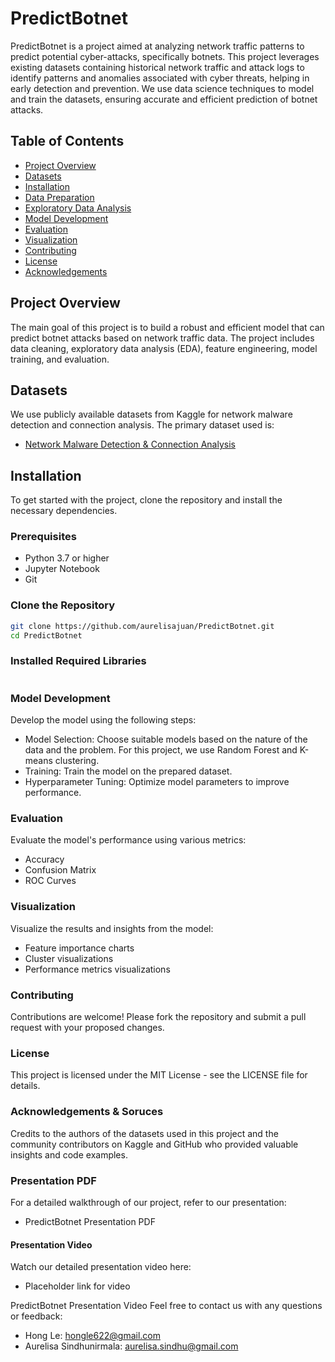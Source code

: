 # PredictBotnet
PredictBotnet is a project aimed at analyzing network traffic patterns to predict potential cyber-attacks, specifically botnets. This project leverages existing datasets containing historical network traffic and attack logs to identify patterns and anomalies associated with cyber threats, helping in early detection and prevention. We use data science techniques to model and train the datasets, ensuring accurate and efficient prediction of botnet attacks.



## Table of Contents

- [Project Overview](#project-overview)
- [Datasets](#datasets)
- [Installation](#installation)
- [Data Preparation](#data-preparation)
- [Exploratory Data Analysis](#exploratory-data-analysis)
- [Model Development](#model-development)
- [Evaluation](#evaluation)
- [Visualization](#visualization)
- [Contributing](#contributing)
- [License](#license)
- [Acknowledgements](#acknowledgements)

## Project Overview

The main goal of this project is to build a robust and efficient model that can predict botnet attacks based on network traffic data. The project includes data cleaning, exploratory data analysis (EDA), feature engineering, model training, and evaluation.

## Datasets

We use publicly available datasets from Kaggle for network malware detection and connection analysis. The primary dataset used is:

- [Network Malware Detection & Connection Analysis](https://www.kaggle.com/datasets/agungpambudi/network-malware-detection-connection-analysis/versions/1?select=CTU-IoT-Malware-Capture-1-1conn.log.labeled.csv)

## Installation

To get started with the project, clone the repository and install the necessary dependencies.

### Prerequisites

- Python 3.7 or higher
- Jupyter Notebook
- Git

### Clone the Repository

```bash
git clone https://github.com/aurelisajuan/PredictBotnet.git
cd PredictBotnet
```

### Installed Required Libraries 
```bash
```

### Model Development 

Develop the model using the following steps:

- Model Selection: Choose suitable models based on the nature of the data and the problem. For this project, we use Random Forest and K-means clustering.
- Training: Train the model on the prepared dataset.
- Hyperparameter Tuning: Optimize model parameters to improve performance.

### Evaluation 

Evaluate the model's performance using various metrics:

- Accuracy
- Confusion Matrix
- ROC Curves

### Visualization 

Visualize the results and insights from the model:

- Feature importance charts
- Cluster visualizations
- Performance metrics visualizations

### Contributing 

Contributions are welcome! Please fork the repository and submit a pull request with your proposed changes.

### License 

This project is licensed under the MIT License - see the LICENSE file for details.

### Acknowledgements & Soruces

Credits to the authors of the datasets used in this project and the community contributors on Kaggle and GitHub who provided valuable insights and code examples.

### Presentation PDF
For a detailed walkthrough of our project, refer to our presentation:

- PredictBotnet Presentation PDF

#### Presentation Video 
Watch our detailed presentation video here:
  - Placeholder link for video

PredictBotnet Presentation Video
Feel free to contact us with any questions or feedback:

- Hong Le: hongle622@gmail.com
- Aurelisa Sindhunirmala: aurelisa.sindhu@gmail.com


